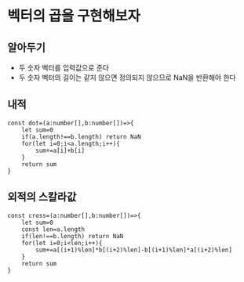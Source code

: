 # 벡터의 곱을 구현해보자


## 알아두기
- 두 숫자 벡터를 입력값으로 준다
- 두 숫자 벡터의 길이는 같지 않으면 정의되지 않으므로 NaN을 반환해야 한다


## 내적
    const dot=(a:number[],b:number[])=>{
        let sum=0
        if(a.length!==b.length) return NaN
        for(let i=0;i<a.length;i++){
            sum+=a[i]+b[i]
        }
        return sum
    }


## 외적의 스칼라값
    const cross=(a:number[],b:number[])=>{
        let sum=0
        const len=a.length
        if(len!==b.length) return NaN
        for(let i=0;i<len;i++){
            sum+=a[(i+1)%len]*b[(i+2)%len]-b[(i+1)%len]*a[(i+2)%len]
        }
        return sum
    }